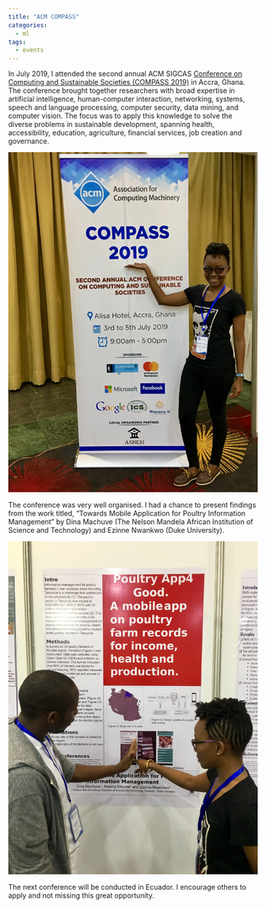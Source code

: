 ```yaml
---
title: "ACM COMPASS"
categories:
  - ml
tags:
  - events
---
```

In July 2019, I attended the second annual ACM SIGCAS [Conference on Computing and Sustainable Societies (COMPASS 2019)](https://acmcompass.org) in Accra, Ghana. The conference brought together researchers with broad expertise in artificial intelligence, human-computer interaction, networking, systems, speech and language processing, computer security, data mining, and computer vision. The focus was to apply this knowledge to solve the diverse problems in sustainable development, spanning health, accessibility, education, agriculture, financial services, job creation and governance.  

<img src="/assets/images/accra1.jpg" class="align-center" alt="">  

The conference was very well organised. I had a chance to present findings from the work titled, “Towards Mobile Application for Poultry Information Management” by Dina Machuve (The Nelson Mandela African Institution of Science and Technology) and Ezinne Nwankwo (Duke University). 

<img src="/assets/images/accra2.jpg" class="align-center" alt=""> 

The next conference will be conducted in Ecuador. I encourage others to apply and not missing this great opportunity. 
 
 
